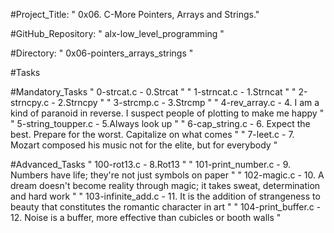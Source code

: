 

#Project_Title: " 0x06. C-More Pointers, Arrays and Strings."

#GitHub_Repository: " alx-low_level_programming "

#Directory: " 0x06-pointers_arrays_strings "


#Tasks

#Mandatory_Tasks
 " 0-strcat.c         - 0.Strcat "
 " 1-strncat.c        - 1.Strncat "
 " 2-strncpy.c        - 2.Strncpy "
 " 3-strcmp.c         - 3.Strcmp "
 " 4-rev_array.c      - 4. I am a kind of paranoid in reverse. I suspect people of plotting to make me happy "
 " 5-string_toupper.c - 5.Always look up "
 " 6-cap_string.c     - 6. Expect the best. Prepare for the worst. Capitalize on what comes "
 " 7-leet.c           - 7. Mozart composed his music not for the elite, but for everybody "

#Advanced_Tasks
 " 100-rot13.c         - 8.Rot13 "
 " 101-print_number.c  - 9. Numbers have life; they're not just symbols on paper "
 " 102-magic.c        - 10. A dream doesn't become reality through magic; it takes sweat, determination and hard work "
 " 103-infinite_add.c - 11. It is the addition of strangeness to beauty that constitutes the romantic character in art "
 " 104-print_buffer.c - 12. Noise is a buffer, more effective than cubicles or booth walls "

